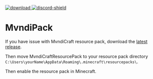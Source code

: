 [download]: https://img.shields.io/github/downloads/HydrolienF/MvndiPack/total
[downloadLink]: [https://hangar.papermc.io/Hydrolien/Underilla](https://github.com/HydrolienF/MvndiPack/releases)
[discord-shield]: https://img.shields.io/discord/1095458951606321212?label=discord
[discord-invite]: https://discord.gg/mvndicraft-lords-at-war-1095458951606321212


[ ![download][] ][downloadLink]
[ ![discord-shield][] ][discord-invite]

# MvndiPack

If you have issue with MvndiCraft resource pack, download the [latest release](https://github.com/HydrolienF/MvndiPack/releases/latest/download/MvndiCraftResourcePack).

Then move MvndiCraftResourcePack to your resource pack directory `C:\Users\yourName\AppData\Roaming\.minecraft\resourcepacks\`.

Then enable the resource pack in Minecraft.
